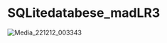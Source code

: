 # SQLitedatabese_madLR3

![Media_221212_003343](https://user-images.githubusercontent.com/53111065/206922174-93a5c5bb-7eaa-4aa2-b345-1726d7afe41f.gif)
